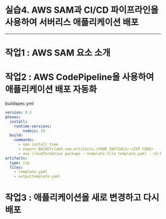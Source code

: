 # 실습4. AWS SAM과 CI/CD 파이프라인을 사용하여 서버리스 애플리케이션 배포

---

# 작업1 : AWS SAM 요소 소개

# 작업2 : AWS CodePipeline을 사용하여 애플리케이션 배포 자동화

buildspec.yml

```yaml
version: 0.2
phases:
  install:
    runtime-versions:
        nodejs: 10
  build:
    commands:
      - npm install time
      - export BUCKET=lab4-sam-artifacts-<YOUR INITIALS>-<ZIP CODE>
      - aws cloudformation package --template-file template.yaml --s3-bucket $BUCKET --output-template-file outputtemplate.yaml
artifacts:
  type: zip
  files:
    - template.yaml
    - outputtemplate.yaml
```

# 작업3 : 애플리케이션을 새로 변경하고 다시 배포
